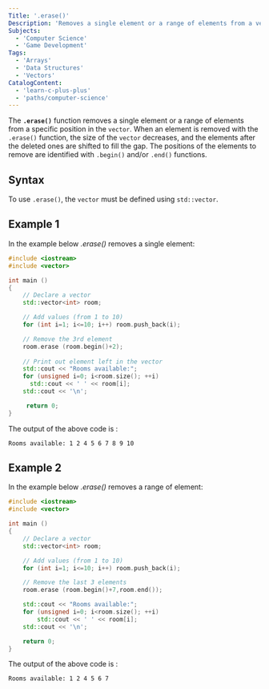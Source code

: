```yaml
---
Title: '.erase()'
Description: 'Removes a single element or a range of elements from a vector.'
Subjects:
  - 'Computer Science'
  - 'Game Development'
Tags:
  - 'Arrays'
  - 'Data Structures'
  - 'Vectors'
CatalogContent:
  - 'learn-c-plus-plus'
  - 'paths/computer-science'
---
```


The **`.erase()`** function removes a single element or a range of elements from a specific position in the `vector`. When an element is removed with the `.erase()` function, the size of the `vector` decreases, and the elements after the deleted ones are shifted to fill the gap. The positions of the elements to remove are identified with `.begin()` and/or `.end()` functions.

## Syntax


To use `.erase()`, the `vector` must be defined using `std::vector`.

## Example 1

In the example below *.erase()* removes a single element:

```cpp
#include <iostream>
#include <vector>

int main ()
{   
    // Declare a vector
    std::vector<int> room;      

    // Add values (from 1 to 10)
    for (int i=1; i<=10; i++) room.push_back(i); 

    // Remove the 3rd element
    room.erase (room.begin()+2);  
    
    // Print out element left in the vector
    std::cout << "Rooms available:";
    for (unsigned i=0; i<room.size(); ++i)
      std::cout << ' ' << room[i];
    std::cout << '\n';

     return 0;
}
```

The output of the above code is :
```shell
Rooms available: 1 2 4 5 6 7 8 9 10
```

## Example 2

In the example below *.erase()* removes a range of element:

```cpp
#include <iostream>
#include <vector>

int main ()
{  
    // Declare a vector  
    std::vector<int> room;      

    // Add values (from 1 to 10)
    for (int i=1; i<=10; i++) room.push_back(i); 

    // Remove the last 3 elements
    room.erase (room.begin()+7,room.end());  

    std::cout << "Rooms available:";
    for (unsigned i=0; i<room.size(); ++i)
        std::cout << ' ' << room[i];
    std::cout << '\n';

    return 0;
}
```
The output of the above code is :
```shell
Rooms available: 1 2 4 5 6 7
```


